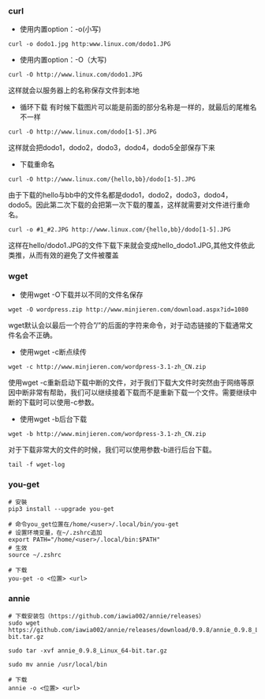### curl

- 使用内置option：-o(小写)

```
curl -o dodo1.jpg http:www.linux.com/dodo1.JPG
```

- 使用内置option：-O（大写)

```
curl -O http://www.linux.com/dodo1.JPG
```

这样就会以服务器上的名称保存文件到本地

- 循环下载
  有时候下载图片可以能是前面的部分名称是一样的，就最后的尾椎名不一样

```
curl -O http://www.linux.com/dodo[1-5].JPG
```

这样就会把dodo1，dodo2，dodo3，dodo4，dodo5全部保存下来

- 下载重命名

```
curl -O http://www.linux.com/{hello,bb}/dodo[1-5].JPG
```

由于下载的hello与bb中的文件名都是dodo1，dodo2，dodo3，dodo4，dodo5。因此第二次下载的会把第一次下载的覆盖，这样就需要对文件进行重命名。

```
curl -o #1_#2.JPG http://www.linux.com/{hello,bb}/dodo[1-5].JPG
```

这样在hello/dodo1.JPG的文件下载下来就会变成hello_dodo1.JPG,其他文件依此类推，从而有效的避免了文件被覆盖

### wget

- 使用wget -O下载并以不同的文件名保存
```
wget -O wordpress.zip http://www.minjieren.com/download.aspx?id=1080
```

wget默认会以最后一个符合”/”的后面的字符来命令，对于动态链接的下载通常文件名会不正确。

- 使用wget -c断点续传

```
wget -c http://www.minjieren.com/wordpress-3.1-zh_CN.zip
```
使用wget -c重新启动下载中断的文件，对于我们下载大文件时突然由于网络等原因中断非常有帮助，我们可以继续接着下载而不是重新下载一个文件。需要继续中断的下载时可以使用-c参数。

- 使用wget -b后台下载
```
wget -b http://www.minjieren.com/wordpress-3.1-zh_CN.zip
```
对于下载非常大的文件的时候，我们可以使用参数-b进行后台下载。
```
tail -f wget-log
```

### you-get
```
# 安裝
pip3 install --upgrade you-get

# 命令you_get位置在/home/<user>/.local/bin/you-get
# 设置环境变量，在~/.zshrc追加
export PATH="/home/<user>/.local/bin:$PATH"
# 生效
source ~/.zshrc

# 下载
you-get -o <位置> <url>
```

### annie

```
# 下载安装包（https://github.com/iawia002/annie/releases）
sudo wget https://github.com/iawia002/annie/releases/download/0.9.8/annie_0.9.8_Linux_64-bit.tar.gz

sudo tar -xvf annie_0.9.8_Linux_64-bit.tar.gz

sudo mv annie /usr/local/bin

# 下载
annie -o <位置> <url>
```


